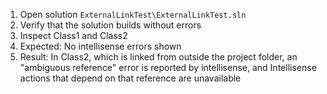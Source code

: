 1. Open solution `ExternalLinkTest\ExternalLinkTest.sln`
2. Verify that the solution builds without errors
3. Inspect Class1 and Class2
4. Expected: No intellisense errors shown
5. Result: In Class2, which is linked from outside the project folder, an "ambiguous reference" error is reported by intellisense, and Intellisense actions that depend on that reference are unavailable
